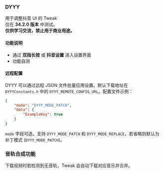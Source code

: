 ### DYYY 

用于调整抖音 UI 的 Tweak  
仅在 **34.2.0 版本** 中测试。  
**仅供学习交流，禁止用于商业用途。**  

#### **功能说明**  
- 通过 **双指长按** 或 **抖音设置** 进入设置界面  
- 功能自测

#### 远程配置

DYYY 可以通过远程 JSON 文件批量应用设置。默认下载地址在 `DYYYConstants.h` 中的 `DYYY_REMOTE_CONFIG_URL`。配置文件示例：

```json
{
    "mode": "DYYY_MODE_PATCH",
    "data": {
        "ExampleKey": true
    }
}
```

`mode` 字段可选，支持 `DYYY_MODE_PATCH` 和 `DYYY_MODE_REPLACE`，若省略则默认为补丁模式 (`DYYY_MODE_PATCH`)。

### 音轨合成功能
下载视频时若检测到无音轨，Tweak 会自动下载对应音乐并合并。
